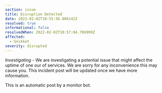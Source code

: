 ```yaml
---
section: issue
title: Disruption Detected
date: 2022-02-02T10:55:56.806142Z
resolved: true
informational: false
resolvedWhen: 2022-02-02T10:57:04.706999Z
affected:
  - Snikket
severity: disrupted
---
```

*Investigating* - We are investigating a potential issue that might affect the uptime of one our of services. We are sorry for any inconvenience this may cause you. This incident post will be updated once we have more information.

This is an automatic post by a monitor bot.
        